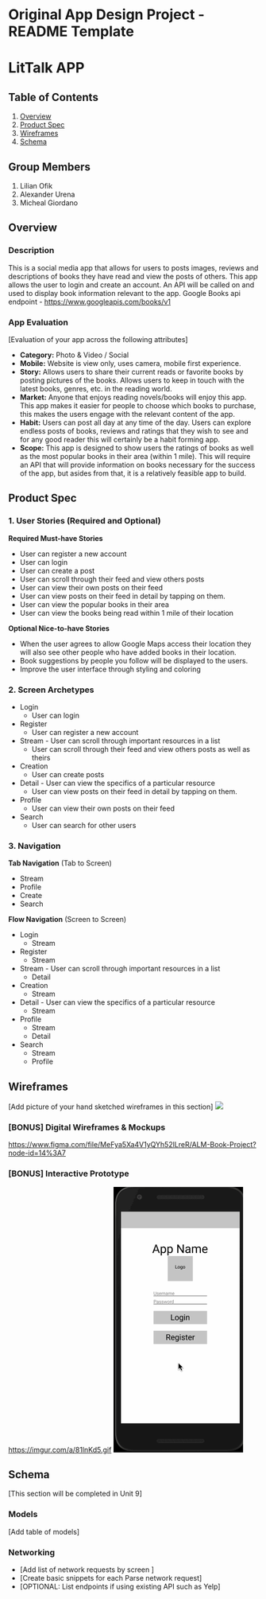Original App Design Project - README Template
===

# LitTalk APP

## Table of Contents
1. [Overview](#Overview)
1. [Product Spec](#Product-Spec)
1. [Wireframes](#Wireframes)
2. [Schema](#Schema)

## Group Members
1. Lilian Ofik
2. Alexander Urena
3. Micheal Giordano

## Overview
### Description
This is a social media app that allows for users to posts images, reviews and descriptions of books they have read and view the posts of others. This app allows the user to login and create an account. An API will be called on and used to display book information relevant to the app.
Google Books api endpoint - https://www.googleapis.com/books/v1
### App Evaluation
[Evaluation of your app across the following attributes]
- **Category:** Photo & Video / Social
- **Mobile:** Website is view only, uses camera, mobile first experience.
- **Story:** Allows users to share their current reads or favorite books by posting pictures of the books. Allows users to keep in touch with the latest books, genres, etc. in the reading world.
- **Market:** Anyone that enjoys reading novels/books will enjoy this app. This app makes it easier for people to choose which books to purchase, this makes the users engage with the relevant content of the app.
- **Habit:** Users can post all day at any time of the day. Users can explore endless posts of books, reviews and ratings that they wish to see and for any good reader this will certainly be a habit forming app.
- **Scope:** This app is designed to show users the ratings of books as well as the most popular books in their area (within 1 mile). This will require an API that will provide information on books necessary for the success of the app, but asides from that, it is a relatively feasible app to build.

## Product Spec

### 1. User Stories (Required and Optional)

**Required Must-have Stories**

* User can register a new account
* User can login
* User can create a post 
* User can scroll through their feed and view others posts 
* User can view their own posts on their feed
* User can view posts on their feed in detail by tapping on them.
* User can view the popular books in their area
* User can view the books being read within 1 mile of their location

**Optional Nice-to-have Stories**
* When the user agrees to allow Google Maps access their location they will also see other people who have added books in their location. 
* Book suggestions by people you follow will be displayed to the users.
* Improve the user interface through styling and coloring

### 2. Screen Archetypes

* Login
   * User can login
* Register
   * User can register a new account
* Stream - User can scroll through important resources in a list
    * User can scroll through their feed and view others posts as well as theirs
* Creation
    * User can create posts
* Detail - User can view the specifics of a particular resource
    * User can view posts on their feed in detail by tapping on them.
* Profile 
    * User can view their own posts on their feed
* Search
    * User can search for other users

### 3. Navigation

**Tab Navigation** (Tab to Screen)

* Stream
* Profile
* Create
* Search

**Flow Navigation** (Screen to Screen)

* Login
   * Stream
* Register
   * Stream
* Stream - User can scroll through important resources in a list
    * Detail
* Creation
    * Stream
* Detail - User can view the specifics of a particular resource
    * Stream
* Profile 
    * Stream
    * Detail
* Search
    * Stream
    * Profile



## Wireframes
[Add picture of your hand sketched wireframes in this section]
<img src="https://imgur.com/k8wJiiw.png" width=600>

### [BONUS] Digital Wireframes & Mockups
https://www.figma.com/file/MeFya5Xa4V1yQYh52lLreR/ALM-Book-Project?node-id=14%3A7

### [BONUS] Interactive Prototype
https://imgur.com/a/81lnKd5.gif
<img src="group project vid.gif">

## Schema 
[This section will be completed in Unit 9]
### Models
[Add table of models]
### Networking
- [Add list of network requests by screen ]
- [Create basic snippets for each Parse network request]
- [OPTIONAL: List endpoints if using existing API such as Yelp]
